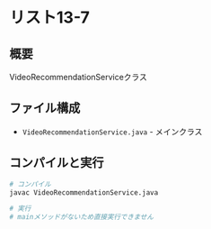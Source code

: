 # リスト13-7

## 概要
VideoRecommendationServiceクラス

## ファイル構成
- `VideoRecommendationService.java` - メインクラス

## コンパイルと実行
```bash
# コンパイル
javac VideoRecommendationService.java

# 実行
# mainメソッドがないため直接実行できません
```
